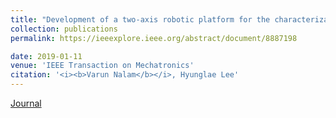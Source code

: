```yaml
---
title: "Development of a two-axis robotic platform for the characterization of two-dimensional ankle mechanics"
collection: publications
permalink: https://ieeexplore.ieee.org/abstract/document/8887198

date: 2019-01-11
venue: 'IEEE Transaction on Mechatronics'
citation: '<i><b>Varun Nalam</b></i>, Hyunglae Lee'
---
```


[Journal](https://ieeexplore.ieee.org/abstract/document/8610008)


